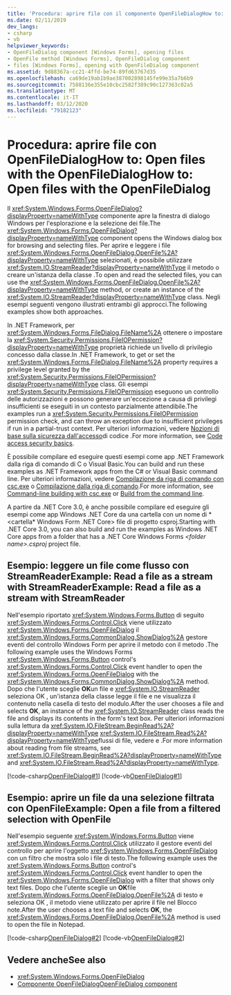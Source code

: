 ```yaml
---
title: 'Procedura: aprire file con il componente OpenFileDialogHow to: Open files with the OpenFileDialog component'
ms.date: 02/11/2019
dev_langs:
- csharp
- vb
helpviewer_keywords:
- OpenFileDialog component [Windows Forms], opening files
- OpenFile method [Windows Forms], OpenFileDialog component
- files [Windows Forms], opening with OpenFileDialog component
ms.assetid: 9d88367a-cc21-4ffd-be74-89fd63767d35
ms.openlocfilehash: ca69de19ab1b9ae387002898145fe99e35a7b6b9
ms.sourcegitcommit: 7588136e355e10cbc2582f389c90c127363c02a5
ms.translationtype: MT
ms.contentlocale: it-IT
ms.lasthandoff: 03/12/2020
ms.locfileid: "79182123"
---
```

# <a name="how-to-open-files-with-the-openfiledialog"></a><span data-ttu-id="a1b7c-102">Procedura: aprire file con OpenFileDialogHow to: Open files with the OpenFileDialog</span><span class="sxs-lookup"><span data-stu-id="a1b7c-102">How to: Open files with the OpenFileDialog</span></span>

<span data-ttu-id="a1b7c-103">Il <xref:System.Windows.Forms.OpenFileDialog?displayProperty=nameWithType> componente apre la finestra di dialogo Windows per l'esplorazione e la selezione dei file.</span><span class="sxs-lookup"><span data-stu-id="a1b7c-103">The <xref:System.Windows.Forms.OpenFileDialog?displayProperty=nameWithType> component opens the Windows dialog box for browsing and selecting files.</span></span> <span data-ttu-id="a1b7c-104">Per aprire e leggere i file <xref:System.Windows.Forms.OpenFileDialog.OpenFile%2A?displayProperty=nameWithType> selezionati, è possibile utilizzare <xref:System.IO.StreamReader?displayProperty=nameWithType> il metodo o creare un'istanza della classe .</span><span class="sxs-lookup"><span data-stu-id="a1b7c-104">To open and read the selected files, you can use the <xref:System.Windows.Forms.OpenFileDialog.OpenFile%2A?displayProperty=nameWithType> method, or create an instance of the <xref:System.IO.StreamReader?displayProperty=nameWithType> class.</span></span> <span data-ttu-id="a1b7c-105">Negli esempi seguenti vengono illustrati entrambi gli approcci.</span><span class="sxs-lookup"><span data-stu-id="a1b7c-105">The following examples show both approaches.</span></span>

<span data-ttu-id="a1b7c-106">In .NET Framework, per <xref:System.Windows.Forms.FileDialog.FileName%2A> ottenere o impostare la <xref:System.Security.Permissions.FileIOPermission?displayProperty=nameWithType> proprietà richiede un livello di privilegio concesso dalla classe.</span><span class="sxs-lookup"><span data-stu-id="a1b7c-106">In .NET Framework, to get or set the <xref:System.Windows.Forms.FileDialog.FileName%2A> property requires a privilege level granted by the <xref:System.Security.Permissions.FileIOPermission?displayProperty=nameWithType> class.</span></span> <span data-ttu-id="a1b7c-107">Gli esempi <xref:System.Security.Permissions.FileIOPermission> eseguono un controllo delle autorizzazioni e possono generare un'eccezione a causa di privilegi insufficienti se eseguiti in un contesto parzialmente attendibile.</span><span class="sxs-lookup"><span data-stu-id="a1b7c-107">The examples run a <xref:System.Security.Permissions.FileIOPermission> permission check, and can throw an exception due to insufficient privileges if run in a partial-trust context.</span></span> <span data-ttu-id="a1b7c-108">Per ulteriori informazioni, vedere [Nozioni di base sulla sicurezza dall'accesso](../../misc/code-access-security-basics.md)di codice .</span><span class="sxs-lookup"><span data-stu-id="a1b7c-108">For more information, see [Code access security basics](../../misc/code-access-security-basics.md).</span></span>

<span data-ttu-id="a1b7c-109">È possibile compilare ed eseguire questi esempi come app .NET Framework dalla riga di comando di C o Visual Basic.</span><span class="sxs-lookup"><span data-stu-id="a1b7c-109">You can build and run these examples as .NET Framework apps from the C# or Visual Basic command line.</span></span> <span data-ttu-id="a1b7c-110">Per ulteriori informazioni, vedere [Compilazione da riga di comando con csc.exe](../../../csharp/language-reference/compiler-options/command-line-building-with-csc-exe.md) o [Compilazione dalla riga di comando](../../../visual-basic/reference/command-line-compiler/building-from-the-command-line.md).</span><span class="sxs-lookup"><span data-stu-id="a1b7c-110">For more information, see [Command-line building with csc.exe](../../../csharp/language-reference/compiler-options/command-line-building-with-csc-exe.md) or [Build from the command line](../../../visual-basic/reference/command-line-compiler/building-from-the-command-line.md).</span></span>

<span data-ttu-id="a1b7c-111">A partire da .NET Core 3.0, è anche possibile compilare ed eseguire gli esempi come app Windows .NET Core da una cartella con un nome di \* \<cartella\* Windows Form .NET Core> file di progetto csproj.</span><span class="sxs-lookup"><span data-stu-id="a1b7c-111">Starting with .NET Core 3.0, you can also build and run the examples as Windows .NET Core apps from a folder that has a .NET Core Windows Forms *\<folder name>.csproj* project file.</span></span>

## <a name="example-read-a-file-as-a-stream-with-streamreader"></a><span data-ttu-id="a1b7c-112">Esempio: leggere un file come flusso con StreamReaderExample: Read a file as a stream with StreamReader</span><span class="sxs-lookup"><span data-stu-id="a1b7c-112">Example: Read a file as a stream with StreamReader</span></span>  
  
<span data-ttu-id="a1b7c-113">Nell'esempio riportato <xref:System.Windows.Forms.Button> di seguito <xref:System.Windows.Forms.Control.Click> viene utilizzato <xref:System.Windows.Forms.OpenFileDialog> il <xref:System.Windows.Forms.CommonDialog.ShowDialog%2A> gestore eventi del controllo Windows Form per aprire il metodo con il metodo .</span><span class="sxs-lookup"><span data-stu-id="a1b7c-113">The following example uses the Windows Forms <xref:System.Windows.Forms.Button> control's <xref:System.Windows.Forms.Control.Click> event handler to open the <xref:System.Windows.Forms.OpenFileDialog> with the <xref:System.Windows.Forms.CommonDialog.ShowDialog%2A> method.</span></span> <span data-ttu-id="a1b7c-114">Dopo che l'utente sceglie **OK**un file e <xref:System.IO.StreamReader> seleziona OK , un'istanza della classe legge il file e ne visualizza il contenuto nella casella di testo del modulo.</span><span class="sxs-lookup"><span data-stu-id="a1b7c-114">After the user chooses a file and selects **OK**, an instance of the <xref:System.IO.StreamReader> class reads the file and displays its contents in the form's text box.</span></span> <span data-ttu-id="a1b7c-115">Per ulteriori informazioni sulla lettura da <xref:System.IO.FileStream.BeginRead%2A?displayProperty=nameWithType> <xref:System.IO.FileStream.Read%2A?displayProperty=nameWithType>flussi di file, vedere e .</span><span class="sxs-lookup"><span data-stu-id="a1b7c-115">For more information about reading from file streams, see <xref:System.IO.FileStream.BeginRead%2A?displayProperty=nameWithType> and <xref:System.IO.FileStream.Read%2A?displayProperty=nameWithType>.</span></span>  

 [!code-csharp[OpenFileDialog#1](~/samples/snippets/winforms/open-files/example1/cs/Form1.cs)]
 [!code-vb[OpenFileDialog#1](~/samples/snippets/winforms/open-files/example1/vb/Form1.vb)]  

## <a name="example-open-a-file-from-a-filtered-selection-with-openfile"></a><span data-ttu-id="a1b7c-116">Esempio: aprire un file da una selezione filtrata con OpenFile</span><span class="sxs-lookup"><span data-stu-id="a1b7c-116">Example: Open a file from a filtered selection with OpenFile</span></span>

<span data-ttu-id="a1b7c-117">Nell'esempio seguente <xref:System.Windows.Forms.Button> viene <xref:System.Windows.Forms.Control.Click> utilizzato il gestore eventi del controllo per aprire l'oggetto <xref:System.Windows.Forms.OpenFileDialog> con un filtro che mostra solo i file di testo.</span><span class="sxs-lookup"><span data-stu-id="a1b7c-117">The following example uses the <xref:System.Windows.Forms.Button> control's <xref:System.Windows.Forms.Control.Click> event handler to open the <xref:System.Windows.Forms.OpenFileDialog> with a filter that shows only text files.</span></span> <span data-ttu-id="a1b7c-118">Dopo che l'utente sceglie un **OK**file <xref:System.Windows.Forms.OpenFileDialog.OpenFile%2A> di testo e seleziona OK , il metodo viene utilizzato per aprire il file nel Blocco note.</span><span class="sxs-lookup"><span data-stu-id="a1b7c-118">After the user chooses a text file and selects **OK**, the <xref:System.Windows.Forms.OpenFileDialog.OpenFile%2A> method is used to open the file in Notepad.</span></span>

 [!code-csharp[OpenFileDialog#2](~/samples/snippets/winforms/open-files/example2/cs/Form1.cs)]
 [!code-vb[OpenFileDialog#2](~/samples/snippets/winforms/open-files/example2/vb/Form1.vb)]  

## <a name="see-also"></a><span data-ttu-id="a1b7c-119">Vedere anche</span><span class="sxs-lookup"><span data-stu-id="a1b7c-119">See also</span></span>

- <xref:System.Windows.Forms.OpenFileDialog>
- [<span data-ttu-id="a1b7c-120">Componente OpenFileDialog</span><span class="sxs-lookup"><span data-stu-id="a1b7c-120">OpenFileDialog component</span></span>](openfiledialog-component-windows-forms.md)
